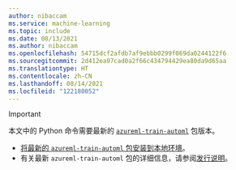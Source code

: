 ```yaml
---
author: nibaccam
ms.service: machine-learning
ms.topic: include
ms.date: 08/13/2021
ms.author: nibaccam
ms.openlocfilehash: 54715dcf2afdb7af9ebbb0299f069da0244122f6
ms.sourcegitcommit: 2d412ea97cad0a2f66c434794429ea80da9d65aa
ms.translationtype: HT
ms.contentlocale: zh-CN
ms.lasthandoff: 08/14/2021
ms.locfileid: "122180052"
---
```

> [!IMPORTANT]
> 本文中的 Python 命令需要最新的 [`azureml-train-automl`](/python/api/overview/azure/ml/install.md##other-azureml-packages) 包版本。
> * [将最新的 `azureml-train-automl` 包安装到本地环境](/python/api/overview/azure/ml/install.md#additional-use-case-guidance)。
> * 有关最新 `azureml-train-automl` 包的详细信息，请参阅[发行说明](../articles/machine-learning/azure-machine-learning-release-notes.md)。

